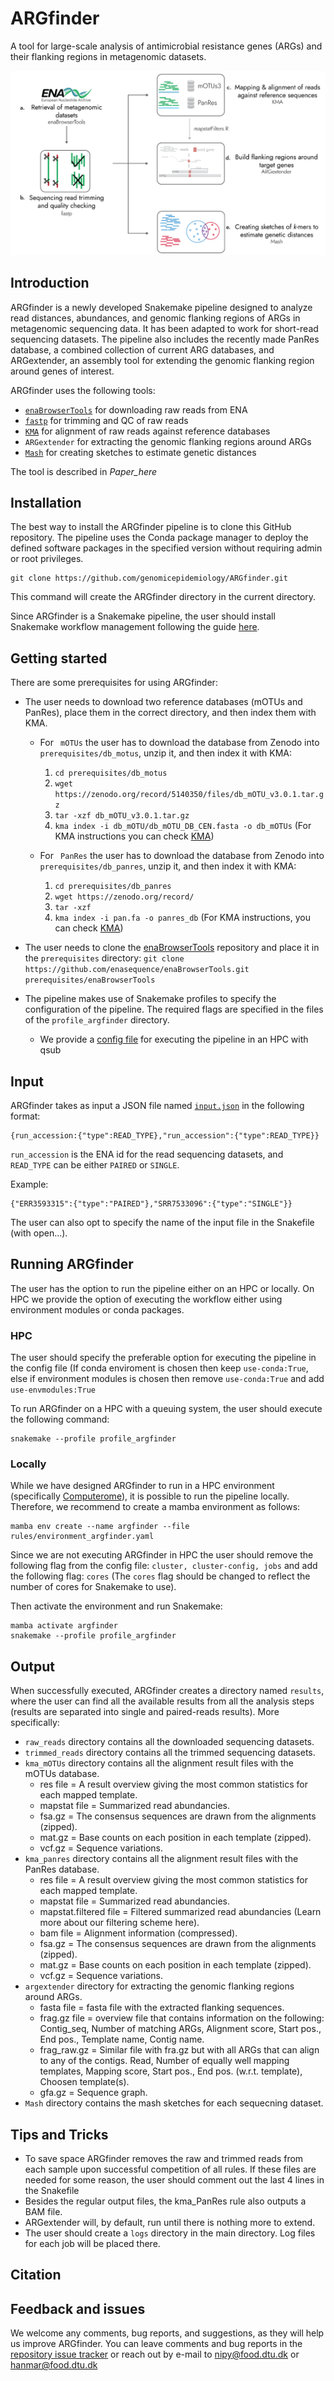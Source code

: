 # ARGfinder
A tool for large-scale analysis of antimicrobial resistance genes (ARGs) and their flanking regions in metagenomic datasets.

<img src="ARGfinder_pipeline.png" alt="ARGfinder pipeline">

## Introduction

ARGfinder is a newly developed Snakemake pipeline designed to analyze read distances, abundances, and genomic flanking regions of ARGs in metagenomic sequencing data. It has been adapted to work for short-read sequencing datasets. The pipeline also includes the recently made PanRes database, a combined collection of current ARG databases, and ARGextender, an assembly tool for extending the genomic flanking region around genes of interest.

ARGfinder uses the following tools:


* [``` enaBrowserTools ```](https://github.com/enasequence/enaBrowserTools) for downloading raw reads from ENA
* [``` fastp ```](https://github.com/OpenGene/fastp) for trimming and QC of raw reads
* [``` KMA ```](https://bitbucket.org/genomicepidemiology/kma) for alignment of raw reads against reference databases
* ``` ARGextender ``` for extracting the genomic flanking regions around ARGs
* [``` Mash ```](https://github.com/marbl/Mash) for creating sketches to estimate genetic distances


The tool is described in *Paper_here*

## Installation

The best way to install the ARGfinder pipeline is to clone this GitHub repository. The pipeline uses the Conda package manager to deploy the defined software packages in the specified version without requiring admin or root privileges.

```
git clone https://github.com/genomicepidemiology/ARGfinder.git
```
This command will create the ARGfinder directory in the current directory.

Since ARGfinder is a Snakemake pipeline, the user should install Snakemake workflow management following the guide [here](https://snakemake.readthedocs.io/en/stable/getting_started/installation.html). 

## Getting started

There are some prerequisites for using ARGfinder:

* The user needs to download two reference databases (mOTUs and PanRes), place them in the correct directory, and then index them with KMA. 
	* For ``` mOTUs``` the user has to download the database from Zenodo into `prerequisites/db_motus`, unzip it, and then index it with KMA:
		1. `cd prerequisites/db_motus`
		2. `wget https://zenodo.org/record/5140350/files/db_mOTU_v3.0.1.tar.gz`
		3. `tar -xzf db_mOTU_v3.0.1.tar.gz`
		4. `kma index -i db_mOTU/db_mOTU_DB_CEN.fasta -o db_mOTUs` (For KMA instructions you can check  <a href="https://bitbucket.org/genomicepidemiology/kma/src/master/">KMA</a>)

	* For ``` PanRes``` the user has to download the database from Zenodo into `prerequisites/db_panres`, unzip it, and then index it with KMA:
		1. `cd prerequisites/db_panres`
		2. `wget https://zenodo.org/record/`
		3. `tar -xzf` 
		4. `kma index -i pan.fa -o panres_db` (For KMA instructions, you can check  <a href="https://bitbucket.org/genomicepidemiology/kma/src/master/">KMA</a>)

* The user needs to clone the [enaBrowserTools](https://github.com/enasequence/enaBrowserTools) repository and place it in the ``` prerequisites ``` directory:  `git clone https://github.com/enasequence/enaBrowserTools.git prerequisites/enaBrowserTools`

* The pipeline makes use of Snakemake profiles to specify the configuration of the pipeline. The required flags are specified in the files of the ``` profile_argfinder ``` directory.
	
	* We provide a [config file](profile_argfinder/config.yaml) for executing the pipeline in an HPC with qsub

## Input

ARGfinder takes as input a JSON file named [`input.json`](input.json) in the following format:

```
{run_accession:{"type":READ_TYPE},"run_accession":{"type":READ_TYPE}}
```
`run_accession` is the ENA id for the read sequencing datasets, and `READ_TYPE` can be either `PAIRED` or `SINGLE`.

Example:

```
{"ERR3593315":{"type":"PAIRED"},"SRR7533096":{"type":"SINGLE"}}
```

The user can also opt to specify the name of the input file in the Snakefile (with open...).

## Running ARGfinder

The user has the option to run the pipeline either on an HPC or locally. On HPC we provide the option of executing the workflow either using environment modules or conda packages. 

### HPC
The user should specify the preferable option for executing the pipeline in the config file (If conda enviroment is chosen then keep ```use-conda:True```, else if environment modules is chosen then remove ```use-conda:True``` and add ```use-envmodules:True```

To run ARGfinder on a HPC with a queuing system, the user should execute the following command:

```
snakemake --profile profile_argfinder
```

### Locally
While we have designed ARGfinder to run in a HPC environment (specifically [Computerome](https://www.computerome.dk/)), it is possible to run the pipeline locally. Therefore, we recommend to create a mamba environment as follows:

```{bash}
mamba env create --name argfinder --file rules/environment_argfinder.yaml
```

Since we are not executing ARGfinder in HPC the user should remove the following flag from the config file: ```cluster, cluster-config, jobs``` and add the following flag: ```cores``` (The ```cores``` flag should be changed to reflect the number of cores for Snakemake to use). 

Then activate the environment and run Snakemake:

```{bash}
mamba activate argfinder
snakemake --profile profile_argfinder
```

## Output

When successfully executed, ARGfinder creates a directory named ``` results ```, where the user can find all the available results from all the analysis steps (results are separated into single and paired-reads results). More specifically:


* ``` raw_reads ``` directory contains all the downloaded sequencing datasets.
* ``` trimmed_reads ``` directory contains all the trimmed sequencing datasets.
* ``` kma_mOTUs ``` directory contains all the alignment result files with the mOTUs database.
	* res file = A result overview giving the most common statistics for each mapped template.
	* mapstat file = Summarized read abundancies.
	* fsa.gz = The consensus sequences are drawn from the alignments (zipped).
	* mat.gz = Base counts on each position in each template (zipped).
	* vcf.gz = Sequence variations.
* ``` kma_panres ``` directory contains all the alignment result files with the PanRes database.
	* res file = A result overview giving the most common statistics for each mapped template.
	* mapstat file = Summarized read abundancies.
	* mapstat.filtered file = Filtered summarized read abundancies (Learn more about our filtering scheme here).
	* bam file = Alignment information (compressed).
	* fsa.gz = The consensus sequences are drawn from the alignments (zipped).
	* mat.gz = Base counts on each position in each template (zipped).
	* vcf.gz = Sequence variations.
* ``` argextender ``` directory for extracting the genomic flanking regions around ARGs.
	* fasta file = fasta file with the extracted flanking sequences.
	* frag.gz file = overview file that contains information on the following: Contig_seq, Number of matching ARGs, Alignment score, Start pos., End pos., Template name, Contig name.
	* frag_raw.gz = Similar file with fra.gz but with all ARGs that can align to any of the contigs. Read, Number of equally well mapping templates, Mapping score, Start pos., End pos. (w.r.t. template), Choosen template(s).
	* gfa.gz =  Sequence graph.
* ``` Mash ``` directory contains the mash sketches for each sequecning dataset.

## Tips and Tricks

* To save space ARGfinder removes the raw and trimmed reads from each sample upon successful competition of all rules. If these files are needed for some reason, the user should comment out the last 4 lines in the Snakefile
* Besides the regular output files, the kma_PanRes rule also outputs a BAM file.
* ARGextender will, by default, run until there is nothing more to extend.
* The user should create a ``` logs ``` directory in the main directory. Log files for each job will be placed there.

## Citation

## Feedback and issues
We welcome any comments, bug reports, and suggestions, as they will help us improve ARGfinder. You can leave comments and bug reports in the [repository issue tracker](https://github.com/genomicepidemiology/ARGfinder/issues) or reach out by e-mail to nipy@food.dtu.dk or hanmar@food.dtu.dk

